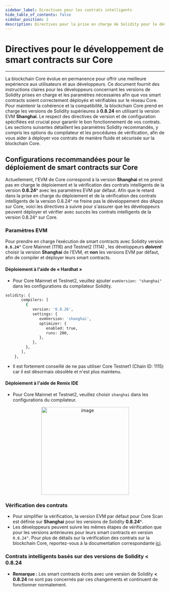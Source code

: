 ```yaml
---
sidebar_label: Directives pour les contrats intelligents
hide_table_of_contents: false
sidebar_position: 2
description: Directives pour la prise en charge de Solidity pour le développement de contrats intelligents sur Core
---
```


# Directives pour le développement de smart contracts sur Core

---

La blockchain Core évolue en permanence pour offrir une meilleure expérience aux utilisateurs et aux développeurs. Ce document fournit des instructions claires pour les développeurs concernant les versions de Solidity prises en charge et les paramètres nécessaires afin que vos smart contracts soient correctement déployés et vérifiables sur le réseau Core. Pour maintenir la cohérence et la compatibilité, la blockchain Core prend en charge les versions de Solidity supérieures à **0.8.24** en utilisant la version EVM **Shanghai**. Le respect des directives de version et de configuration spécifiées est crucial pour garantir le bon fonctionnement de vos contrats. Les sections suivantes détaillent les paramètres Solidity recommandés, y compris les options du compilateur et les procédures de vérification, afin de vous aider à déployer vos contrats de manière fluide et sécurisée sur la blockchain Core.

## Configurations recommandées pour le déploiement de smart contracts sur Core

Actuellement, l'EVM de Core correspond à la version **Shanghai** et ne prend pas en charge le déploiement et la vérification des contrats intelligents de la version **0.8.24^** avec les paramètres EVM par défaut. Afin que le retard dans la prise en charge du déploiement et de la vérification des contrats intelligents de la version 0.8.24^ ne freine pas le développement des dApps sur Core, voici les directives à suivre pour s'assurer que les développeurs peuvent déployer et vérifier avec succès les contrats intelligents de la version 0.8.24^ sur Core.

### Paramètres EVM

Pour prendre en charge l’exécution de smart contracts avec Solidity version **`0.8.24^`** Core Mainnet (1116) and Testnet2 (1114) , les développeurs **_doivent_** choisir la version **Shanghai** de l’EVM, et **non** les versions EVM par défaut, afin de compiler et déployer leurs smart contracts.

#### Déploiement à l'aide de « Hardhat »

- Pour Core Mainnet et Testnet2, veuillez ajouter `evmVersion: "shanghai"` dans les configurations du compilateur Solidity.

```bash
solidity: {
       compilers: [
         {
            version: '0.8.26',
            settings: {
               evmVersion: 'shanghai',
               optimizer: {
                  enabled: true,
                  runs: 200,
               },
            },
         },
       ],
    },
```

- Il est fortement conseillé de ne pas utiliser Core Testnet1 (Chain ID: 1115) car il est désormais obsolète et n'est plus maintenu.

#### Déploiement à l'aide de Remix IDE

- Pour Core Mainnet et Testnet2, veuillez choisir `shanghai` dans les configurations du compilateur.

<p align="center">
<img width="277" alt="image" src="https://github.com/user-attachments/assets/a528a516-8dfe-44bf-a0fc-34814f284cca" />
</p>

### Vérification des contrats

- Pour simplifier la vérification, la version EVM par défaut pour Core Scan est définie sur **Shanghai** pour les versions de Solidity **0.8.24^**.
- Les développeurs peuvent suivre les mêmes étapes de vérification que pour les versions antérieures pour leurs smart contracts en version `0.8.24^`. Pour plus de détails sur la vérification des contrats sur la blockchain Core, reportez-vous à la documentation correspondante [ici](./contract-verify.md).

### Contrats intelligents basés sur des versions de Solidity < 0.8.24

- **Remarque :** Les smart contracts écrits avec une version de Solidity **\< 0.8.24** ne sont pas concernés par ces changements et continuent de fonctionner normalement.
